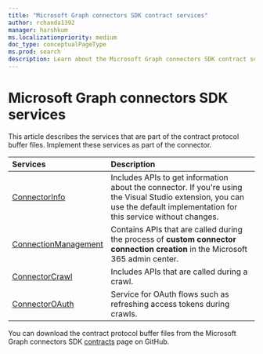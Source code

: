 ```yaml
---
title: "Microsoft Graph connectors SDK contract services"
author: rchanda1392
manager: harshkum
ms.localizationpriority: medium
doc_type: conceptualPageType
ms.prod: search
description: Learn about the Microsoft Graph connectors SDK contract services.
---
```


# Microsoft Graph connectors SDK services

This article describes the services that are part of the contract protocol buffer files. Implement these services as part of the connector.

|Services |Description |
|:----------|:-------------|
|[ConnectorInfo](/graph/custom-connector-sdk-contracts-connectorinfo) |Includes APIs to get information about the connector. If you're using the Visual Studio extension, you can use the default implementation for this service without changes. |
|[ConnectionManagement](/graph/custom-connector-sdk-contracts-connectionmanagement) |Contains APIs that are called during the process of **custom connector connection creation** in the Microsoft 365 admin center. |
|[ConnectorCrawl](/graph/custom-connector-sdk-contracts-connectorcrawler) |Includes APIs that are called during a crawl. |
|[ConnectorOAuth](/graph/custom-connector-sdk-contracts-connectoroauth) |Service for OAuth flows such as refreshing access tokens during crawls. |

You can download the contract protocol buffer files from the Microsoft Graph connectors SDK [contracts](https://github.com/microsoftgraph/msgraph-connectors-sdk/tree/main/Contracts) page on GitHub.

